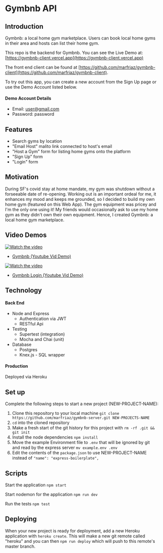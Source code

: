 # Gymbnb API

## Introduction

Gymbnb: a local home gym marketplace. Users can book local home gyms in their area and hosts can list their home gym.

This repo is the backend for Gymbnb. You can see the Live Demo at: [https://gymbnb-client.vercel.app](https://gymbnb-client.vercel.app)

The front end client can be found at [https://github.com/marfriaz/gymbnb-client](https://github.com/marfriaz/gymbnb-client).

To try out this app, you can create a new account from the Sign Up page or use the Demo Account listed below.

#### Demo Account Details

- Email: user@gmail.com
- Password: password

## Features

- Search gyms by location
- "Email Host" malito link connected to host's email
- "Host a Gym" form for listing home gyms onto the platform
- "Sign Up" form
- "Login" form

## Motivation

During SF's covid stay at home mandate, my gym was shutdown without a forseeable date of re-opening. Working out is an important ordeal for me, it enhances my mood and keeps me grounded, so I decided to build my own home gym (featured on this Web App). The gym equipment was pricey and I'm the only one using it! My friends would occasionally ask to use my home gym as they didn't own their own equipment. Hence, I created Gymbnb: a local home gym marketplace.

## Video Demos

[![Watch the video](https://i.imgur.com/NvdEQju.png)](https://www.youtube.com/watch?v=TUgLHtagTTQ&feature=youtu.be&ab_channel=MarcoFriaz)

- [Gymbnb (Youtube Vid Demo)](https://www.youtube.com/watch?v=TUgLHtagTTQ&feature=youtu.be&ab_channel=MarcoFriaz)

[![Watch the video](https://i.imgur.com/NvdEQju.png)](https://www.youtube.com/watch?v=vccD64fxJ2M&feature=youtu.be&ab_channel=MarcoFriaz)

- [Gymbnb Login (Youtube Vid Demo)](https://www.youtube.com/watch?v=vccD64fxJ2M&feature=youtu.be&ab_channel=MarcoFriaz)

## Technology

#### Back End

- Node and Express
  - Authentication via JWT
  - RESTful Api
- Testing
  - Supertest (integration)
  - Mocha and Chai (unit)
- Database
  - Postgres
  - Knex.js - SQL wrapper

#### Production

Deployed via Heroku

## Set up

Complete the following steps to start a new project (NEW-PROJECT-NAME):

1. Clone this repository to your local machine `git clone https://github.com/marfriaz/gymbnb-server.git NEW-PROJECTS-NAME`
2. `cd` into the cloned repository
3. Make a fresh start of the git history for this project with `rm -rf .git && git init`
4. Install the node dependencies `npm install`
5. Move the example Environment file to `.env` that will be ignored by git and read by the express server `mv example.env .env`
6. Edit the contents of the `package.json` to use NEW-PROJECT-NAME instead of `"name": "express-boilerplate",`

## Scripts

Start the application `npm start`

Start nodemon for the application `npm run dev`

Run the tests `npm test`

## Deploying

When your new project is ready for deployment, add a new Heroku application with `heroku create`. This will make a new git remote called "heroku" and you can then `npm run deploy` which will push to this remote's master branch.

